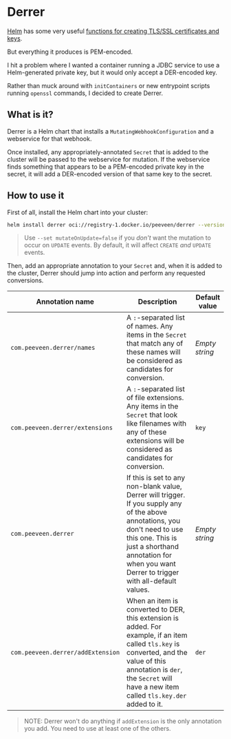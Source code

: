 # Derrer

[Helm](https://helm.sh) has some very useful [functions for creating TLS/SSL certificates and keys](https://helm.sh/docs/chart_template_guide/function_list/#cryptographic-and-security-functions).

But everything it produces is PEM-encoded.

I hit a problem where I wanted a container running a JDBC service to use a Helm-generated private key, but it would only accept a DER-encoded key.

Rather than muck around with `initContainers` or new entrypoint scripts running `openssl` commands, I decided to create Derrer.

## What is it?

Derrer is a Helm chart that installs a `MutatingWebhookConfiguration` and a webservice for that webhook.

Once installed, any appropriately-annotated `Secret` that is added to the cluster will be passed to the webservice for mutation. If the webservice finds something that appears to be a PEM-encoded private key in the secret, it will add a DER-encoded version of that same key to the secret.

## How to use it

First of all, install the Helm chart into your cluster:

```bash
helm install derrer oci://registry-1.docker.io/peeveen/derrer --version=1.2.0
```

> Use `--set mutateOnUpdate=false` if you _don't_ want the mutation to occur on `UPDATE` events. By default, it will
> affect `CREATE` _and_ `UPDATE` events.

Then, add an appropriate annotation to your `Secret` and, when it is added to the cluster, Derrer should jump into action and perform any requested conversions.

| Annotation name                   | Description                                                                                                                                                                                                                              | Default value  |
| --------------------------------- | ---------------------------------------------------------------------------------------------------------------------------------------------------------------------------------------------------------------------------------------- | -------------- |
| `com.peeveen.derrer/names`        | A `:`-separated list of names. Any items in the `Secret` that match any of these names will be considered as candidates for conversion.                                                                                                  | _Empty string_ |
| `com.peeveen.derrer/extensions`   | A `:`-separated list of file extensions. Any items in the `Secret` that look like filenames with any of these extensions will be considered as candidates for conversion.                                                                | `key`          |
| `com.peeveen.derrer`              | If this is set to any non-blank value, Derrer will trigger. If you supply any of the above annotations, you don't need to use this one. This is just a shorthand annotation for when you want Derrer to trigger with all-default values. | _Empty string_ |
| `com.peeveen.derrer/addExtension` | When an item is converted to DER, this extension is added. For example, if an item called `tls.key` is converted, and the value of this annotation is `der`, the `Secret` will have a new item called `tls.key.der` added to it.         | `der`          |

> NOTE: Derrer won't do anything if `addExtension` is the only annotation you add. You need to use at least one of the others.
